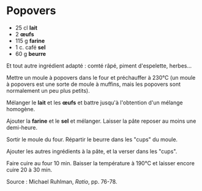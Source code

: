 # Popovers

* 25 cl **lait**  
* 2 **&oelig;ufs**  
* 115 g **farine**  
* 1 c. café **sel**  
* 60 g **beurre**  

Et tout autre ingrédient adapté : comté râpé, piment d'espelette, herbes...

Mettre un moule à popovers dans le four et préchauffer à 230°C (un moule à popovers est une sorte de moule à muffins, mais les popovers sont normalement un peu plus petits).

Mélanger le **lait** et les **&oelig;ufs** et battre jusqu'à l'obtention d'un mélange homogène.

Ajouter la **farine** et le **sel** et mélanger. Laisser la pâte reposer au moins une demi-heure.

Sortir le moule du four. Répartir le beurre dans les "cups" du moule.

Ajouter les autres ingrédients à la pâte, et la verser dans les "cups".

Faire cuire au four 10 min. Baisser la température à 190°C et laisser encore cuire 20 à 30 min.

Source : Michael Ruhlman, *Ratio*, pp. 76-78.

